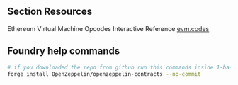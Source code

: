 ## Section Resources

Ethereum Virtual Machine Opcodes Interactive Reference
[evm.codes](https://www.evm.codes/)

## Foundry help commands
```bash
# if you downloaded the repo from github run this commands inside 1-basic-solc-project
forge install OpenZeppelin/openzeppelin-contracts --no-commit
```
